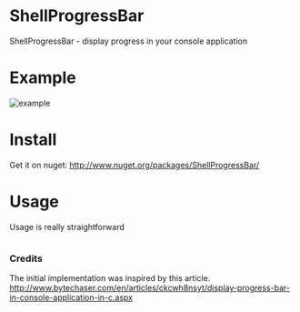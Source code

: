 ShellProgressBar
===================
ShellProgressBar - display progress in your console application

# Example

![example](https://github.com/Mpdreamz/shellprogressbar/raw/master/doc/pbar-windows.gif)

# Install 

Get it on nuget: http://www.nuget.org/packages/ShellProgressBar/

# Usage 

Usage is really straightforward

```
```


### Credits 

The initial implementation was inspired by this article.
http://www.bytechaser.com/en/articles/ckcwh8nsyt/display-progress-bar-in-console-application-in-c.aspx
